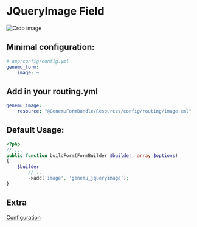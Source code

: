 # JQueryImage Field

![Crop image](https://github.com/genemu/GenemuFormBundle/raw/master/Resources/doc/jquery/image/images/crop.png)

## Minimal configuration:

``` yml
# app/config/config.yml
genemu_form:
    image: ~
```

## Add in your routing.yml

``` yml
genemu_image:
    resource: "@GenemuFormBundle/Resources/config/routing/image.xml"
```

## Default Usage:

``` php
<?php
// ...
public function buildForm(FormBuilder $builder, array $options)
{
    $builder
        // ...
        ->add('image', 'genemu_jqueryimage');
}
```

## Extra

[Configuration](Resources/doc/jquery/image/default.md)
